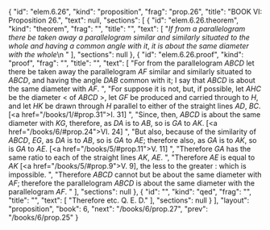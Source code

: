 {
  "id": "elem.6.26",
  "kind": "proposition",
  "frag": "prop.26",
  "title": "BOOK VI: Proposition 26.",
  "text": null,
  "sections": [
    {
      "id": "elem.6.26.theorem",
      "kind": "theorem",
      "frag": "",
      "title": "",
      "text": [
        "<var>If from a parallelogram there be taken away a parallelogram similar and similarly situated to the whole and having a common angle with it</var>, <var>it is about the same diameter with the whole</var>\n      "
      ],
      "sections": null
    },
    {
      "id": "elem.6.26.proof",
      "kind": "proof",
      "frag": "",
      "title": "",
      "text": [
        "For from the parallelogram <var>ABCD</var> let there be taken away the parallelogram <var>AF</var> similar and similarly situated to <var>ABCD</var>, and having the angle <var>DAB</var> common with it;  I say that <var>ABCD</var> is about the same diameter with <var>AF</var>. ",
        "For suppose it is not, but, if possible, let <var>AHC</var> be the diameter &lt; of <var>ABCD</var> &gt;, let <var>GF</var> be produced and carried through to <var>H</var>, and let <var>HK</var> be drawn through <var>H</var> parallel to either of the straight lines <var>AD</var>, <var>BC</var>. [<a href=\"/books/1/#prop.31\">I. 31</a>] ",
        "Since, then, <var>ABCD</var> is about the same diameter with <var>KG</var>, therefore, as <var>DA</var> is to <var>AB</var>, so is <var>GA</var> to <var>AK</var>. [<a href=\"/books/6/#prop.24\">VI. 24</a>] ",
        "But also, because of the similarity of <var>ABCD</var>, <var>EG</var>, as <var>DA</var> is to <var>AB</var>, so is <var>GA</var> to <var>AE</var>; therefore also, as <var>GA</var> is to <var>AK</var>, so is <var>GA</var> to <var>AE</var>. [<a href=\"/books/5/#prop.11\">V. 11</a>] ",
        "Therefore <var>GA</var> has the same ratio to each of the straight lines <var>AK</var>, <var>AE</var>. ",
        "Therefore <var>AE</var> is equal to <var>AK</var> [<a href=\"/books/5/#prop.9\">V. 9</a>], the less to the greater : which is impossible. ",
        "Therefore <var>ABCD</var> cannot but be about the same diameter with <var>AF</var>; therefore the parallelogram <var>ABCD</var> is about the same diameter with the parallelogram <var>AF</var>. "
      ],
      "sections": null
    },
    {
      "id": "",
      "kind": "qed",
      "frag": "",
      "title": "",
      "text": [
        "Therefore etc. Q. E. D."
      ],
      "sections": null
    }
  ],
  "layout": "proposition",
  "book": 6,
  "next": "/books/6/prop.27",
  "prev": "/books/6/prop.25"
}
